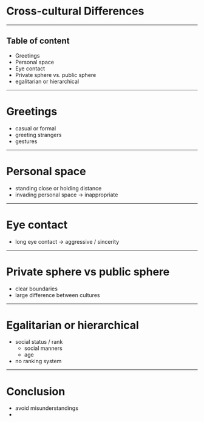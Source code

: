 # Cross-cultural Differences
---
## Table of content
- Greetings
- Personal space
- Eye contact
- Private sphere vs. public sphere
- egalitarian or hierarchical
---
# Greetings
- casual or formal
- greeting strangers
- gestures
---
# Personal space
- standing close or holding distance
- invading personal space -> inappropriate
---
# Eye contact
- long eye contact -> aggressive / sincerity
---
# Private sphere vs public sphere
- clear boundaries
- large difference between cultures
---
# Egalitarian or hierarchical
- social status / rank 
	- social manners
	- age
- no ranking system
---
# Conclusion
- avoid misunderstandings
- 